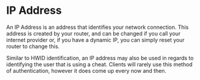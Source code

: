 # IP Address

An IP Address is an address that identifies your network connection. This address is created by your router, and can be changed if you call your internet provider or, if you have a dynamic IP, you can simply reset your router to change this.‌

Similar to HWID identification, an IP address may also be used in regards to identifying the user that is using a cheat. Clients will rarely use this method of authentication, however it does come up every now and then.[  
](https://app.gitbook.com/@testing-grounds/s/minecraft-clients/~/drafts/-MWDxw_m0_bgQP_Tt5GD/terms/identification/hwid)

